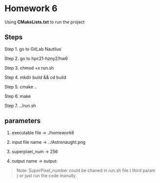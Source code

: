 # Homework 6

Using __CMakeLists.txt__ to run the project

## Steps
Step 1. go to GitLab Nautilus

Step 2. go to hpc21-hzny2/hw6

Step 3. chmod +x run.sh

Step 4. mkdir build && cd build

Step 5. cmake ..

Step 6. make

Step 7. ../run.sh

## parameters

1. executable file  -> ./homework6

2. input file name  -> ../Astronaught.png

3. superpixel_num   -> 256

4. output name      -> output

> Note: SuperPixel_number could be chaned in run.sh file ( third param ) or just run the code manully.
